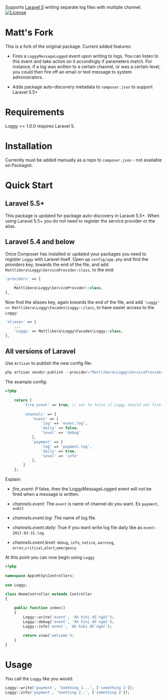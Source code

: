 Supports [Laravel 5](http://laravel.com/) writing separate log files with multiple channel.
[![License](https://poser.pugx.org/tolawho/loggy/license)](https://packagist.org/packages/tolawho/loggy)

# Matt's Fork

This is a fork of the original package. Current added features:

- Fires a `LoggyMessageLogged` event upon writing to logs. You can listen to this event and take action on it accordingly if parameters match. For instance, if a log was written to a certain channel, or was a certain level, you could then fire off an email or text message to system administrators. 

- Adds package auto-discovery metadata to `composer.json` to support Laravel 5.5+

# Requirements

Loggy >= 1.0.0 requires Laravel 5.

# Installation

Currently must be added manually as a repo to `composer.json` - not available on Packagist.

# Quick Start

## Laravel 5.5+

This package is updated for package auto-discovery in Laravel 5.5+. When using Laravel 5.5+ you do not need to register the service provider or the alias.

## Laravel 5.4 and below

Once Composer has installed or updated your packages you need to register `Loggy` with Laravel itself. Open up `config/app.php` and find the providers key, towards the end of the file, and add `Mattlibera\Loggy\ServiceProvider:class`, to the end:

```php
'providers' => [
    ...
    Mattlibera\Loggy\ServiceProvider::class,
],
```

Now find the aliases key, again towards the end of the file, and add `'Loggy' => Mattlibera\Loggy\Facades\Loggy::class`, to have easier access to the `Loggy`:

```php
'aliases' => [
    ... 
    'Loggy' => Mattlibera\Loggy\Facades\Loggy::class,
],
```

## All versions of Laravel

Use `Artisan` to publish the new config file:

```php
php artisan vendor:publish --provider="Mattlibera\Loggy\ServiceProvider"
```

The example config:

```php
<?php
    
    return [
        'fire_event' => true, // set to false if Loggy should not fire LoggyMessageLogged event upon writing to logs
        
        'channels' => [
            'event' => [
                'log' => 'event.log',
                'daily' => false,
                'level' => 'debug'
            ],
            'payment' => [
                'log' => 'payment.log',
                'daily' => true,
                'level' => 'info'
            ],
        ]
    ];

```

Explain:

* *fire_event*: If false, then the LoggyMessageLogged event will not be fired when a message is written.

* *channels.event*: The `event` is name of channel do you want. Ex `payment`, `audit`
* *channels.event.log*: The name of log file.
* *channels.event.daily*: True if you want write log file daily like as `event-2017-03-31.log`.
* *channels.event.level*: `debug`, `info`, `notice`, `warning`, `error`,`critical`,`alert`,`emergency`

At this point you can now begin using `Loggy`

```php
<?php
 
namespace App\Http\Controllers;
 
use Loggy; 
 
class HomeController extends Controller
{

    public function index()
    {
        Loggy::write('event', 'Ah hihi đồ ngốc');
        Loggy::debug('event', 'Ah hihi đồ ngốc');
        Loggy::info('event', 'Ah hihi đồ ngốc');
        
        return view('welcome');
    }
}
```

# Usage

You call the `Loggy` like you would:

```php
Loggy::write('payment', 'Somthing 1...', ['something 1']);
Loggy::info('payment', 'Somthing 2..', ['something 2']);
```

